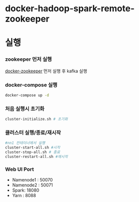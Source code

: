 # docker-hadoop-spark-remote-zookeeper

# 실행
### zookeeper 먼저 실행
[docker-zookeeper](https://github.com/cyon13/docker-zookeeper) 먼저 실행 후 kafka 실행
### docker-compose 실행

```sh
docker-compose up -d
```



### 처음 실행시 초기화
```sh
cluster-initialize.sh # 초기화
```


### 클러스터 실행/종료/재시작

```sh
#nn1 컨테이너에서 실행
cluster-start-all.sh #시작
cluster-stop-all.sh # 종료
cluster-restart-all.sh #재시작
```

### Web UI Port

- Namenode1 : 50070
- Namenode2 : 50071
- Spark: 18080
- Yarn : 8088
